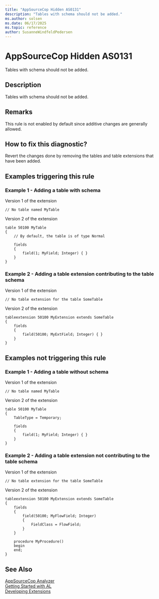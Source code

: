 ```yaml
---
title: "AppSourceCop Hidden AS0131"
description: "Tables with schema should not be added."
ms.author: solsen
ms.date: 06/17/2025
ms.topic: reference
author: SusanneWindfeldPedersen
---
```

[//]: # (START>DO_NOT_EDIT)
[//]: # (IMPORTANT:Do not edit any of the content between here and the END>DO_NOT_EDIT.)
[//]: # (Any modifications should be made in the .xml files in the ModernDev repo.)
# AppSourceCop Hidden AS0131
Tables with schema should not be added.

## Description
Tables with schema should not be added.

[//]: # (IMPORTANT: END>DO_NOT_EDIT)

## Remarks

This rule is not enabled by default since additive changes are generally allowed.

## How to fix this diagnostic?

Revert the changes done by removing the tables and table extensions that have been added.

## Examples triggering this rule

### Example 1 - Adding a table with schema

Version 1 of the extension

```al
// No table named MyTable
```

Version 2 of the extension

```al
table 50100 MyTable
{
    // By default, the table is of type Normal

    fields
    {
        field(1; MyField; Integer) { }
    }
}
```

### Example 2 - Adding a table extension contributing to the table schema

Version 1 of the extension

```al
// No table extension for the table SomeTable
```

Version 2 of the extension

```al
tableextension 50100 MyExtension extends SomeTable
{
    fields
    {
        field(50100; MyExtField; Integer) { }
    }
}
```

## Examples not triggering this rule

### Example 1 - Adding a table without schema

Version 1 of the extension

```al
// No table named MyTable
```

Version 2 of the extension

```al
table 50100 MyTable
{
    TableType = Temporary;

    fields
    {
        field(1; MyField; Integer) { }
    }
}
```

### Example 2 - Adding a table extension not contributing to the table schema

Version 1 of the extension

```al
// No table extension for the table SomeTable
```

Version 2 of the extension

```al
tableextension 50100 MyExtension extends SomeTable
{
    fields
    {
        field(50100; MyFlowField; Integer)
        {
            FieldClass = FlowField;
        }
    }

    procedure MyProcedure()
    begin
    end;
}
```

## See Also  
[AppSourceCop Analyzer](appsourcecop.md)  
[Getting Started with AL](../devenv-get-started.md)  
[Developing Extensions](../devenv-dev-overview.md)  